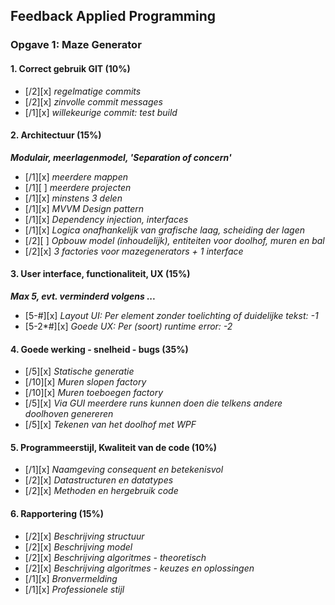 
## Feedback Applied Programming

### Opgave 1: Maze Generator

#### 1. Correct gebruik GIT (10%)

- [/2][x] *regelmatige commits*
- [/2][x] *zinvolle commit messages*
- [/1][x] *willekeurige commit: test build*


#### 2. Architectuur (15%)

***Modulair, meerlagenmodel, 'Separation of concern'***

- [/1][x] *meerdere mappen*
- [/1][ ] *meerdere projecten*
- [/1][x] *minstens 3 delen*
- [/1][x] *MVVM Design pattern*
- [/1][x] *Dependency injection, interfaces*
- [/1][x] *Logica onafhankelijk van grafische laag, scheiding der lagen*
- [/2][ ] *Opbouw model (inhoudelijk), entiteiten voor doolhof, muren en bal*
- [/2][x] *3 factories voor mazegenerators + 1 interface*


#### 3. User interface, functionaliteit, UX (15%) 

***Max 5, evt. verminderd volgens ...***

- [5-#][x] *Layout UI: Per element zonder toelichting of duidelijke tekst: -1*
- [5-2*#][x] *Goede UX: Per (soort) runtime error: -2*


#### 4. Goede werking - snelheid - bugs (35%)

- [/5][x] *Statische generatie*
- [/10][x] *Muren slopen factory*
- [/10][x] *Muren toeboegen factory*
- [/5][x] *Via GUI meerdere runs kunnen doen die telkens andere doolhoven genereren*
- [/5][x] *Tekenen van het doolhof met WPF*


#### 5. Programmeerstijl, Kwaliteit van de code (10%)

- [/1][x] *Naamgeving consequent en betekenisvol*
- [/2][x] *Datastructuren en datatypes*
- [/2][x] *Methoden en hergebruik code*


#### 6. Rapportering (15%)

- [/2][x] *Beschrijving structuur*
- [/2][x] *Beschrijving model*
- [/2][x] *Beschrijving algoritmes - theoretisch*
- [/2][x] *Beschrijving algoritmes - keuzes en oplossingen*
- [/1][x] *Bronvermelding*
- [/1][x] *Professionele stijl*